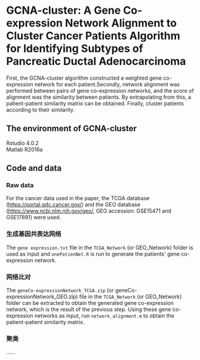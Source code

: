 # GCNA-cluster: A Gene Co-expression Network Alignment to Cluster Cancer Patients Algorithm for Identifying Subtypes of Pancreatic Ductal Adenocarcinoma
First, the GCNA-cluster algorithm constructed a weighted gene co-expression network for each patient.Secondly, network alignment was performed between pairs of gene co-expression networks, and the score of alignment was the similarity between patients. By extrapolating from this, a patient-patient similarity matrix can be obtained. Finally, cluster patients according to their similarity.
## The environment of GCNA-cluster
Rstudio 4.0.2<br>
Matlab R2016a
## Code and data
### Raw data
For the cancer data used in the paper, the TCGA database (https://portal.gdc.cancer.gov/) and the GEO database (https://www.ncbi.nlm.nih.gov/geo/, GEO accession: GSE15471 and GSE17891) were used. 
### 生成基因共表达网络
The `gene expression.txt` file in the `TCGA_Network` (or GEO_Network) folder is used as input and `onePatienNet.R` is run to generate the patients' gene co-expression network.
### 网络比对
The `geneCo-expressionNetwork_TCGA.zip` (or geneCo-expressionNetwork_GEO.zip) file in the `TCGA_Network` (or GEO_Network) folder can be extracted to obtain the generated gene co-expression network, which is the result of the previous step. Using these gene co-expression networks as input, run `network_alignment.m` to obtain the patient-patient similarity matrix.
### 聚类
……
